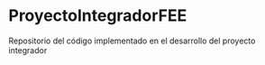 # ProyectoIntegradorFEE
Repositorio del código implementado en el desarrollo del proyecto integrador
